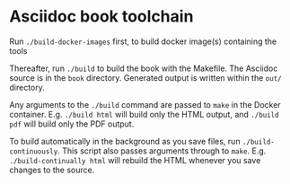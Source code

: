 Asciidoc book toolchain
=======================

Run `./build-docker-images` first, to build docker image(s) containing the tools

Thereafter, run `./build` to build the book with the Makefile.  The Asciidoc source is in the `book` directory.  Generated output is written within the `out/` directory.

Any arguments to the `./build` command are passed to `make` in the Docker container.  E.g. `./build html` will build only the HTML output, and `./build pdf` will build only the PDF output.

To build automatically in the background as you save files, run `./build-continuously`.  This script also passes arguments through to `make`. E.g. `./build-continually html` will rebuild the HTML whenever you save changes to the source.
